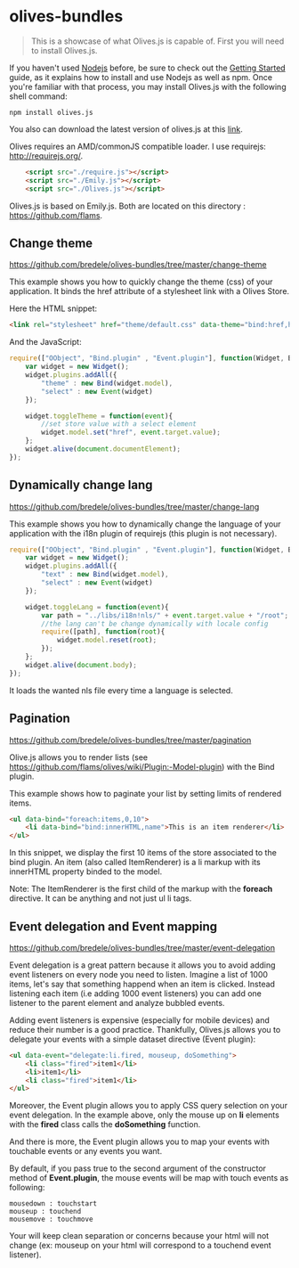 olives-bundles
==============

> This is a showcase of what Olives.js is capable of. First you will need to install Olives.js.

If you haven't used [Nodejs](http://nodejs.org/) before, be sure to check out the [Getting Started](http://nodejs.org/) guide, as it explains how to install and use Nodejs as well as npm. Once you're familiar with that process, you may install Olives.js with the following shell command:

```shell
npm install olives.js
```

You also can download the latest version of olives.js at this [link](https://github.com/flams/olives/tree/master/build).

Olives requires an AMD/commonJS compatible loader. I use requirejs: http://requirejs.org/.

```html
	<script src="./require.js"></script>
	<script src="./Emily.js"></script>
	<script src="./Olives.js"></script>
```	

Olives.js is based on Emily.js. Both are located on this directory : https://github.com/flams.


## Change theme

https://github.com/bredele/olives-bundles/tree/master/change-theme

This example shows you how to quickly change the theme (css) of your application. It binds the href attribute of a stylesheet link with a Olives Store.

Here the HTML snippet:

```html
<link rel="stylesheet" href="theme/default.css" data-theme="bind:href,href">
```	

And the JavaScript: 

```js
require(["OObject", "Bind.plugin" , "Event.plugin"], function(Widget, Bind, Event){
	var widget = new Widget();
	widget.plugins.addAll({
		"theme" : new Bind(widget.model),
		"select" : new Event(widget)
	});

	widget.toggleTheme = function(event){
		//set store value with a select element
		widget.model.set("href", event.target.value);
	};
	widget.alive(document.documentElement);
});
```	

## Dynamically change lang

https://github.com/bredele/olives-bundles/tree/master/change-lang

This example shows you how to dynamically change the language of your application with the i18n plugin of requirejs (this plugin is not necessary).

```js
require(["OObject", "Bind.plugin" , "Event.plugin"], function(Widget, Bind, Event){
	var widget = new Widget();
	widget.plugins.addAll({
		"text" : new Bind(widget.model),
		"select" : new Event(widget)
	});

	widget.toggleLang = function(event){
		var path = "../libs/i18n!nls/" + event.target.value + "/root";
		//the lang can't be change dynamically with locale config
		require([path], function(root){
			widget.model.reset(root);
		});
	};
	widget.alive(document.body);
});
```	
It loads the wanted nls file every time a language is selected.

## Pagination

https://github.com/bredele/olives-bundles/tree/master/pagination

Olive.js allows you to render lists (see https://github.com/flams/olives/wiki/Plugin:-Model-plugin) with the Bind plugin.

This example shows how to paginate your list by setting limits of rendered items.

```html
<ul data-bind="foreach:items,0,10">
	<li data-bind="bind:innerHTML,name">This is an item renderer</li>
</ul>
```	
In this snippet, we display the first 10 items of the store associated to the bind plugin. An item (also called ItemRenderer) is a li markup with its innerHTML property binded to the model.

Note: The ItemRenderer is the first child of the markup with the **foreach** directive. It can be anything and not just ul li tags.

## Event delegation and Event mapping

https://github.com/bredele/olives-bundles/tree/master/event-delegation

Event delegation is a great pattern because it allows you to avoid adding event listeners on every node you need to listen. Imagine a list of 1000 items, let's say that something happend when an item is clicked. Instead listening each item (i.e adding 1000 event listeners) you can add one listener to the parent element and analyze bubbled events.

Adding event listeners is expensive (especially for mobile devices) and reduce their number is a good practice. Thankfully, Olives.js allows you to delegate your events with a simple dataset directive (Event plugin):

```html
<ul data-event="delegate:li.fired, mouseup, doSomething">
	<li class="fired">item1</li>
	<li>item1</li>
	<li class="fired">item1</li>
</ul>
```	
Moreover, the Event plugin allows you to apply CSS query selection on your event delegation. In the example above, only the mouse up on **li** elements with the **fired** class calls the **doSomething** function.

And there is more, the Event plugin allows you to map your events with touchable events or any events you want.

By default, if you pass true to the second argument of the constructor method of **Event.plugin**, the mouse events will be map with touch events as following:

```
mousedown : touchstart
mouseup : touchend
mousemove : touchmove
```	

Your will keep clean separation or concerns because your html will not change (ex: mouseup on your html will correspond to a touchend event listener).


